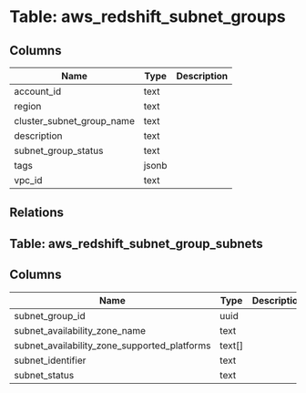 
# Table: aws_redshift_subnet_groups

## Columns
| Name        | Type           | Description  |
| ------------- | ------------- | -----  |
|account_id|text||
|region|text||
|cluster_subnet_group_name|text||
|description|text||
|subnet_group_status|text||
|tags|jsonb||
|vpc_id|text||
## Relations
## Table: aws_redshift_subnet_group_subnets

## Columns
| Name        | Type           | Description  |
| ------------- | ------------- | -----  |
|subnet_group_id|uuid||
|subnet_availability_zone_name|text||
|subnet_availability_zone_supported_platforms|text[]||
|subnet_identifier|text||
|subnet_status|text||
